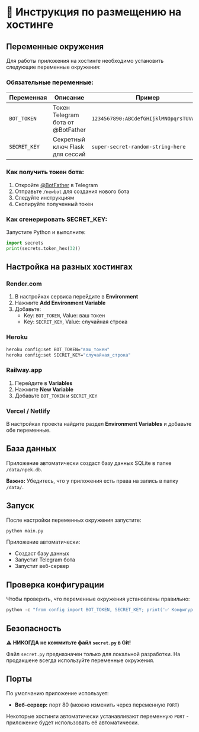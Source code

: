 # 🚀 Инструкция по размещению на хостинге

## Переменные окружения

Для работы приложения на хостинге необходимо установить следующие переменные окружения:

### Обязательные переменные:

| Переменная | Описание | Пример |
|------------|----------|--------|
| `BOT_TOKEN` | Токен Telegram бота от @BotFather | `1234567890:ABCdefGHIjklMNOpqrsTUVwxyz` |
| `SECRET_KEY` | Секретный ключ Flask для сессий | `super-secret-random-string-here` |

### Как получить токен бота:
1. Откройте [@BotFather](https://t.me/BotFather) в Telegram
2. Отправьте `/newbot` для создания нового бота
3. Следуйте инструкциям
4. Скопируйте полученный токен

### Как сгенерировать SECRET_KEY:
Запустите Python и выполните:
```python
import secrets
print(secrets.token_hex(32))
```

## Настройка на разных хостингах

### Render.com
1. В настройках сервиса перейдите в **Environment**
2. Нажмите **Add Environment Variable**
3. Добавьте:
   - Key: `BOT_TOKEN`, Value: ваш токен
   - Key: `SECRET_KEY`, Value: случайная строка

### Heroku
```bash
heroku config:set BOT_TOKEN="ваш_токен"
heroku config:set SECRET_KEY="случайная_строка"
```

### Railway.app
1. Перейдите в **Variables**
2. Нажмите **New Variable**
3. Добавьте `BOT_TOKEN` и `SECRET_KEY`

### Vercel / Netlify
В настройках проекта найдите раздел **Environment Variables** и добавьте обе переменные.

## База данных

Приложение автоматически создаст базу данных SQLite в папке `/data/npek.db`.

**Важно:** Убедитесь, что у приложения есть права на запись в папку `/data/`.

## Запуск

После настройки переменных окружения запустите:
```bash
python main.py
```

Приложение автоматически:
- Создаст базу данных
- Запустит Telegram бота
- Запустит веб-сервер

## Проверка конфигурации

Чтобы проверить, что переменные окружения установлены правильно:
```python
python -c "from config import BOT_TOKEN, SECRET_KEY; print('✅ Конфигурация загружена')"
```

## Безопасность

⚠️ **НИКОГДА не коммитьте файл `secret.py` в Git!**

Файл `secret.py` предназначен только для локальной разработки. На продакшене всегда используйте переменные окружения.

## Порты

По умолчанию приложение использует:
- **Веб-сервер:** порт 80 (можно изменить через переменную `PORT`)

Некоторые хостинги автоматически устанавливают переменную `PORT` - приложение будет использовать её автоматически.
